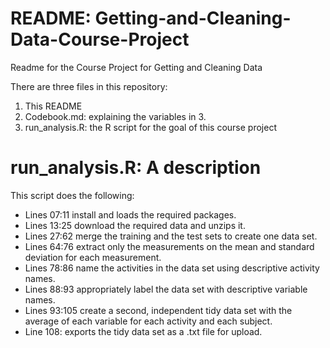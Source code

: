 # README: Getting-and-Cleaning-Data-Course-Project
Readme for the Course Project for Getting and Cleaning Data

There are three files in this repository:
1. This README
2. Codebook.md: explaining the variables in 3.
3. run_analysis.R: the R script for the goal of this course project

# run_analysis.R: A description

This script does the following:
* Lines 07:11 install and loads the required packages.
* Lines 13:25 download the required data and unzips it.
* Lines 27:62 merge the training and the test sets to create one data set.
* Lines 64:76 extract only the measurements on the mean and standard deviation for each measurement.
* Lines 78:86 name the activities in the data set using descriptive activity names. 
* Lines 88:93 appropriately label the data set with descriptive variable names.
* Lines 93:105 create a second, independent tidy data set with the average of each variable for each activity and each subject.
* Line 108: exports the tidy data set as a .txt file for upload.
